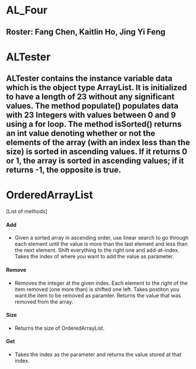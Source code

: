 # AL_Four

## Roster: Fang Chen, Kaitlin Ho, Jing Yi Feng

# ALTester

## ALTester contains the instance variable data which is the object type ArrayList. It is initialized to have a length of 23 without any significant values. The method populate() populates data with 23 Integers with values between 0 and 9 using a for loop. The method isSorted() returns an int value denoting whether or not the elements of the array (with an index less than the size) is sorted in ascending values. If it returns 0 or 1, the array is sorted in ascending values; if it returns -1, the opposite is true.

# OrderedArrayList

[List of methods]
#### Add
* Given a sorted array in ascending order, use linear search to go through each element until the value is more than the last element and less than the next element. Shift everything to the right one and add-at-index. Takes the index of where you want to add the value as parameter.

#### Remove
* Removes the integer at the given index. Each element to the right of the item removed (one more than) is shifted one left. Takes postiton you want the item to be removed as paramter. Returns the value that was removed from the array.

#### Size
* Returns the size of OrderedArrayList.

#### Get
* Takes the index as the parameter and returns the value stored at that index.
